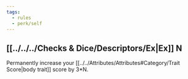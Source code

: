 ```yaml
---
tags:
  - rules
  - perk/self
---
```


## [[../../../Checks & Dice/Descriptors/Ex|Ex]] N
Permanently increase your [[../../Attributes/Attributes#Category/Trait Score|body trait]] score by 3*N.